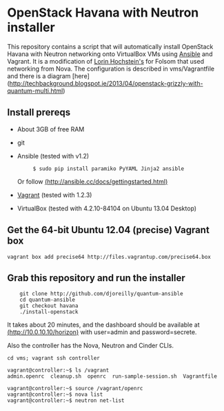 # OpenStack Havana with Neutron installer
  
This repository contains a script that will automatically install OpenStack Havana with Neutron networking onto VirtualBox VMs using [Ansible](http://ansible.cc/) and Vagrant. It is a modification of [Lorin Hochstein's](https://github.com/lorin/openstack-ansible) for Folsom that used networking from Nova. The configuration is described in vms/Vagrantfile and there is a diagram [here] (http://techbackground.blogspot.ie/2013/04/openstack-grizzly-with-quantum-multi.html)


## Install prereqs

 * About 3GB of free RAM
 * git
 * Ansible (tested with v1.2)

            $ sudo pip install paramiko PyYAML Jinja2 ansible
      Or follow [(http://ansible.cc/docs/gettingstarted.html)](http://ansible.cc/docs/gettingstarted.html)
         
 * [Vagrant](http://vagrantup.com) (tested with 1.2.3)
 * VirtualBox (tested with 4.2.10-84104 on Ubuntu 13.04 Desktop)

## Get the 64-bit Ubuntu 12.04 (precise) Vagrant box

	vagrant box add precise64 http://files.vagrantup.com/precise64.box

## Grab this repository and run the installer

        git clone http://github.com/djoreilly/quantum-ansible
        cd quantum-ansible
        git checkout havana
        ./install-openstack

It takes about 20 minutes, and the dashboard should be available at [(http://10.0.10.10/horizon)](http://10.0.10.10/horizon) with user=admin and password=secrete.

Also the controller has the Nova, Neutron and Cinder CLIs.

    cd vms; vagrant ssh controller

    vagrant@controller:~$ ls /vagrant 
    admin.openrc  cleanup.sh  openrc  run-sample-session.sh  Vagrantfile

    vagrant@controller:~$ source /vagrant/openrc
    vagrant@controller:~$ nova list
    vagrant@controller:~$ neutron net-list
